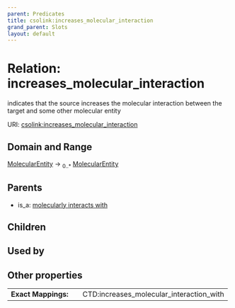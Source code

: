 ```yaml
---
parent: Predicates
title: csolink:increases_molecular_interaction
grand_parent: Slots
layout: default
---
```


# Relation: increases_molecular_interaction


indicates that the source increases the molecular interaction between the target and some other molecular entity

URI: [csolink:increases_molecular_interaction](https://w3id.org/csolink/vocab/increases_molecular_interaction)

## Domain and Range

[MolecularEntity](MolecularEntity.md) ->  <sub>0..*</sub> [MolecularEntity](MolecularEntity.md)

## Parents

 *  is_a: [molecularly interacts with](molecularly_interacts_with.md)

## Children


## Used by


## Other properties

|  |  |  |
| --- | --- | --- |
| **Exact Mappings:** | | CTD:increases_molecular_interaction_with |

